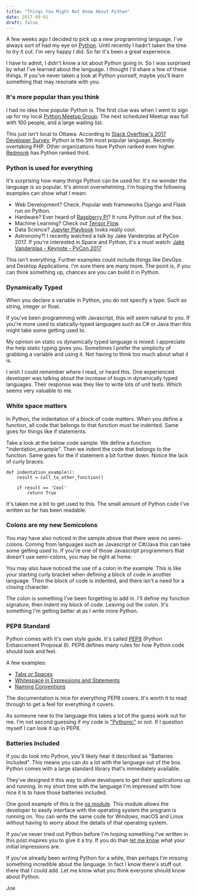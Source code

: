 ```yaml
---
title: "Things You Might Not Know About Python"
date: 2017-09-01
draft: false
---
```


A few weeks ago I decided to pick up a new programming language. I've always sort of had my eye on [Python](https://www.python.org/). Until recently I hadn't taken the time to try it out. I'm very happy I did. So far it's been a great experience.

I have to admit, I didn't know a lot about Python going in. So I was surprised by what I've learned about the language. I thought I'd share a few of these things. If you've never taken a look at Python yourself, maybe you'll learn something that may resonate with you.

### It's more popular than you think

I had no idea how popular Python is. The first clue was when I went to sign up for my local [Python Meetup Group](https://www.meetup.com/ottawapython/). The next scheduled Meetup was full with 100 people, and a large waiting list.

This just isn't local to Ottawa. According to [Stack Overflow's 2017 Developer Survey](https://insights.stackoverflow.com/survey/2017#technology), Python is the 5th most popular language. Recently overtaking PHP. Other organizations have Python ranked even higher. [Redmonk](http://redmonk.com/sogrady/2017/03/17/language-rankings-1-17/) has Python ranked third.

### Python is used for everything

It's surprising how many things Python can be used for. It's no wonder the language is so popular. It's almost overwhelming. I'm hoping the following examples can show what I mean:

- Web Development? Check. Popular web frameworks Django and Flask run on Python.
- Hardware? Ever heard of [Raspberry Pi](https://www.raspberrypi.org/)? It runs Python out of the box.
- Machine Learning? Check out [Tensor Flow](https://www.tensorflow.org/api_docs/python/).
- Data Science? [Jupyter Playbook](https://jupyter.org/) looks really cool.
- Astronomy?! I recently watched a talk by Jake Vanderplas at PyCon 2017. If you're interested in Space and Python, it's a must watch: [Jake Vanderplas - Keynote - PyCon 2017](https://www.youtube.com/watch?v=ZyjCqQEUa8o)

This isn't everything. Further examples could include things like DevOps and Desktop Applications. I'm sure there are many more. The point is, if you can think something up, chances are you can build it in Python.

### Dynamically Typed

When you declare a variable in Python, you do not specify a type. Such as string, integer or float.

If you've been programming with Javascript, this will seem natural to you. If you're more used to statically-typed languages such as C# or Java than this might take some getting used to.

My opinion on static vs dynamically typed language is mixed. I appreciate the help static typing gives you. Sometimes I prefer the simplicity of grabbing a variable and using it. Not having to think too much about what it is.

I wish I could remember where I read, or heard this. One experienced developer was talking about the increase of bugs in dynamically typed languages. Their response was they like to write lots of unit tests. Which seems very valuable to me.

### White space matters

In Python, the indentation of a block of code matters. When you define a function, all code that belongs to that function must be indented. Same goes for things like if statements.

Take a look at the below code sample. We define a function "indentation_example". Then we indent the code that belongs to the function. Same goes for the if statement a bit further down. Notice the lack of curly braces.

```
def indentation_example():
    result = call_to_other_function()

    if result == 'Cool'
        return True
```

It's taken me a bit to get used to this. The small amount of Python code I've written so far has been readable.

### Colons are my new Semicolons

You may have also noticed in the sample above that there were no semi-colons. Coming from languages such as Javascript or C#/Java this can take some getting used to. If you're one of those Javascript programmers that doesn't use semi-colons, you may be right at home.

You may also have noticed the use of a colon in the example. This is like your starting curly bracket when defining a block of code in another language. Then the block of code is indented, and there isn't a need for a closing character.

The colon is something I've been forgetting to add in. I'll define my function signature, then indent my block of code. Leaving out the colon. It's something I'm getting better at as I write more Python.

### PEP8 Standard

Python comes with it's own style guide. It's called [PEP8](https://www.python.org/dev/peps/pep-0008/) (Python Enhancement Proposal 8). PEP8 defines many rules for how Python code should look and feel.

A few examples:

- [Tabs or Spaces](https://www.python.org/dev/peps/pep-0008/#tabs-or-spaces)
- [Whitespace in Expressions and Statements](https://www.python.org/dev/peps/pep-0008/#whitespace-in-expressions-and-statements)
- [Naming Conventions](https://www.python.org/dev/peps/pep-0008/#naming-conventions)

The documentation is nice for everything PEP8 covers. It's worth it to read through to get a feel for everything it covers.

As someone new to the language this takes a lot of the guess work out for me. I'm not second guessing if my code is ["Pythonic"](https://stackoverflow.com/questions/25011078/what-does-pythonic-mean) or not. If I question myself I can look it up in PEP8.

### Batteries Included

If you do look into Python, you'll likely hear it described as "Batteries Included". This means you can do a lot with the language out of the box. Python comes with a large standard library that's immediately available.

They've designed it this way to allow developers to get their applications up and running. In my short time with the language I'm impressed with how nice it is to have those batteries included.

One good example of this is the [os module](https://docs.python.org/3/library/os.html). This module allows the developer to easily interface with the operating system the program is running on. You can write the same code for Windows, macOS and Linux without having to worry about the details of that operating system.

If you've never tried out Python before I'm hoping something I've written in this post inspires you to give it a try. If you do than [let me know](https://twitter.com/joew_ca) what your initial impressions are.

If you've already been writing Python for a while, than perhaps I'm missing something incredible about the language. In fact I know there's stuff out there that I could add. Let me know what you think everyone should know about Python.

Joe
